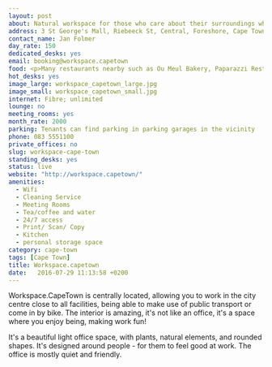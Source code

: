 ```yaml
---
layout: post
about: Natural workspace for those who care about their surroundings when working. Curvy desks, plants and wood make it a creative space where work becomes enjoyable!
address: 3 St George's Mall, Riebeeck St, Central, Foreshore, Cape Town
contact_name: Jan Folmer
day_rate: 150
dedicated_desks: yes
email: booking@workspace.capetown
food: <p>Many restaurants nearby such as Ou Meul Bakery, Paparazzi Restaurant, Nando's, Vida Cafe, etc.</p>
hot_desks: yes
image_large: workspace_capetown_large.jpg
image_small: workspace_capetown_small.jpg
internet: Fibre; unlimited
lounge: no
meeting_rooms: yes
month_rate: 2000
parking: Tenants can find parking in parking garages in the vicinity
phone: 083 5551100
private_offices: no
slug: workspace-cape-town
standing_desks: yes
status: live
website: "http://workspace.capetown/"
amenities:
  - Wifi
  - Cleaning Service
  - Meeting Rooms
  - Tea/coffee and water
  - 24/7 access
  - Print/ Scan/ Copy
  - Kitchen
  - personal storage space
category: cape-town
tags: [Cape Town]
title: Workspace.capetown
date:   2016-07-29 11:13:58 +0200
---
```

<p>Workspace.CapeTown is centrally located, allowing you to work in the city centre close to all facilities, being able to make use of public transport or come in by bike. The interior is amazing, it's not like an office, it's a space where you enjoy being, making work fun!</p>
<p>It's a beautiful light office space, with plants, natural elements, and rounded shapes. It's designed around people - for them to feel good at work. The office is mostly quiet and friendly.</p>
